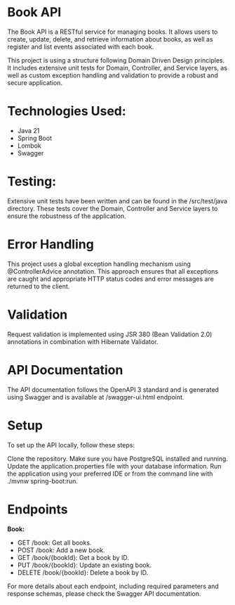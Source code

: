 <h1>
  Book API
</h1>


The Book API is a RESTful service for managing books. It allows users to create, update, delete, and retrieve information about books, as well as register and list events associated with each book.

This project is using a structure following Domain Driven Design principles. It includes extensive unit tests for Domain, Controller, and Service layers, as well as custom exception handling and validation to provide a robust and secure application.

<h1>Technologies Used:</h2>
  <ul>
    <li>Java 21</li>
    <li>Spring Boot</li>
    <li>Lombok</li>
    <li>Swagger</li>
  </ul>

<h1>Testing:</h3>
Extensive unit tests have been written and can be found in the /src/test/java directory. These tests cover the Domain, Controller and Service layers to ensure the robustness of the application.

<h1>Error Handling</h1>
This project uses a global exception handling mechanism using @ControllerAdvice annotation. This approach ensures that all exceptions are caught and appropriate HTTP status codes and error messages are returned to the client.

<h1>Validation</h1>
Request validation is implemented using JSR 380 (Bean Validation 2.0) annotations in combination with Hibernate Validator.

<h1>API Documentation</h1>
The API documentation follows the OpenAPI 3 standard and is generated using Swagger and is available at /swagger-ui.html endpoint.

<h1>Setup</h1>
To set up the API locally, follow these steps:

Clone the repository.
Make sure you have PostgreSQL installed and running.
Update the application.properties file with your database information.
Run the application using your preferred IDE or from the command line with ./mvnw spring-boot:run.


<h1>Endpoints</h1>
<b>Book:</b>
<ul>
  <li>GET /book: Get all books.</li>
  <li>POST /book: Add a new book.</li>
  <li>GET /book/{bookId}: Get a book by ID.</li>
  <li>PUT /book/{bookId}: Update an existing book.</li>
  <li>DELETE /book/{bookId}: Delete a book by ID.</li>
</ul>

For more details about each endpoint, including required parameters and response schemas, please check the Swagger API documentation.
